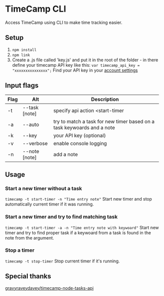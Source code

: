 # TimeCamp CLI

Access TimeCamp using CLI to make time tracking easier.

## Setup

1. `npm install`
2. `npm link`
3. Create a .js file called 'key.js' and put it in the root of the folder - in there define your timecamp API key like this:
   `var timecamp_api_key = "xxxxxxxxxxxxxxx";`
   Find your API key in your [account settings](https://www.timecamp.com/people/edit)
   
## Input flags

| Flag | Alt            | Description  |
| -----|----------------| -------------|
| -t   | --task [note]  | specify api action <start-timer|stop-timer> |
| -a   | --auto     	| try to match a task for new timer based on a task keywoards and a note |
| -k   | --key 			| your API key (optional) |
| -v   | --verbose 		| enable console logging |
| -n   | --note [note] 	| add a note |

## Usage

### Start a new timer without a task

`timecamp -t start-timer -n "Time entry note"`
Start new timer and stop automatically current timer if it was running.

### Start a new timer and try to find matching task

`timecamp -t start-timer -a -n "Time entry note with keywoard"`
Start new timer and try to find proper task if a keywoard from a task is found in the note from the argument.

### Stop a timer

`timecamp -t stop-timer`
Stop current timer if it's running.

## Special thanks

[gravyraveydavey/timecamp-node-tasks-api](https://github.com/gravyraveydavey/timecamp-node-tasks-api)